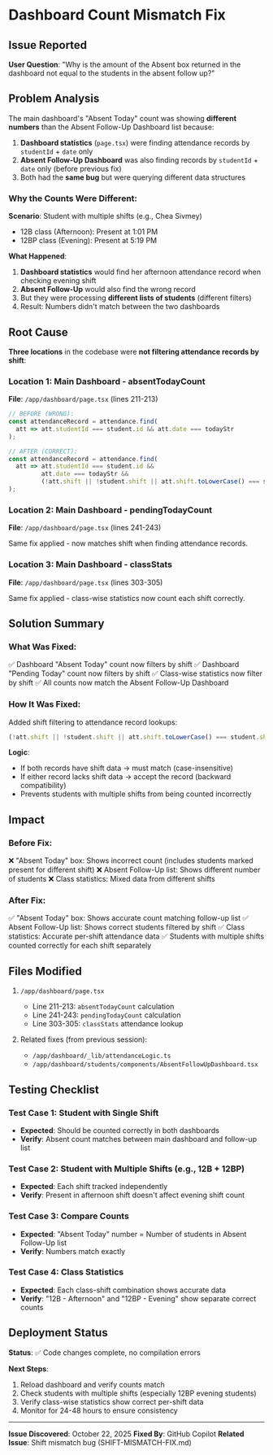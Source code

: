 # Dashboard Count Mismatch Fix

## Issue Reported
**User Question**: "Why is the amount of the Absent box returned in the dashboard not equal to the students in the absent follow up?"

## Problem Analysis

The main dashboard's "Absent Today" count was showing **different numbers** than the Absent Follow-Up Dashboard list because:

1. **Dashboard statistics** (`page.tsx`) were finding attendance records by `studentId` + `date` only
2. **Absent Follow-Up Dashboard** was also finding records by `studentId` + `date` only (before previous fix)
3. Both had the **same bug** but were querying different data structures

### Why the Counts Were Different:

**Scenario**: Student with multiple shifts (e.g., Chea Sivmey)
- 12B class (Afternoon): Present at 1:01 PM
- 12BP class (Evening): Present at 5:19 PM

**What Happened**:
1. **Dashboard statistics** would find her afternoon attendance record when checking evening shift
2. **Absent Follow-Up** would also find the wrong record
3. But they were processing **different lists of students** (different filters)
4. Result: Numbers didn't match between the two dashboards

## Root Cause

**Three locations** in the codebase were **not filtering attendance records by shift**:

### Location 1: Main Dashboard - absentTodayCount
**File**: `/app/dashboard/page.tsx` (lines 211-213)

```typescript
// BEFORE (WRONG):
const attendanceRecord = attendance.find(
  att => att.studentId === student.id && att.date === todayStr
);

// AFTER (CORRECT):
const attendanceRecord = attendance.find(
  att => att.studentId === student.id && 
         att.date === todayStr &&
         (!att.shift || !student.shift || att.shift.toLowerCase() === student.shift.toLowerCase())
);
```

### Location 2: Main Dashboard - pendingTodayCount
**File**: `/app/dashboard/page.tsx` (lines 241-243)

Same fix applied - now matches shift when finding attendance records.

### Location 3: Main Dashboard - classStats
**File**: `/app/dashboard/page.tsx` (lines 303-305)

Same fix applied - class-wise statistics now count each shift correctly.

## Solution Summary

### What Was Fixed:
✅ Dashboard "Absent Today" count now filters by shift
✅ Dashboard "Pending Today" count now filters by shift
✅ Class-wise statistics now filter by shift
✅ All counts now match the Absent Follow-Up Dashboard

### How It Was Fixed:
Added shift filtering to attendance record lookups:
```typescript
(!att.shift || !student.shift || att.shift.toLowerCase() === student.shift.toLowerCase())
```

**Logic**:
- If both records have shift data → must match (case-insensitive)
- If either record lacks shift data → accept the record (backward compatibility)
- Prevents students with multiple shifts from being counted incorrectly

## Impact

### Before Fix:
❌ "Absent Today" box: Shows incorrect count (includes students marked present for different shift)
❌ Absent Follow-Up list: Shows different number of students
❌ Class statistics: Mixed data from different shifts

### After Fix:
✅ "Absent Today" box: Shows accurate count matching follow-up list
✅ Absent Follow-Up list: Shows correct students filtered by shift
✅ Class statistics: Accurate per-shift attendance data
✅ Students with multiple shifts counted correctly for each shift separately

## Files Modified

1. `/app/dashboard/page.tsx`
   - Line 211-213: `absentTodayCount` calculation
   - Line 241-243: `pendingTodayCount` calculation
   - Line 303-305: `classStats` attendance lookup

2. Related fixes (from previous session):
   - `/app/dashboard/_lib/attendanceLogic.ts`
   - `/app/dashboard/students/components/AbsentFollowUpDashboard.tsx`

## Testing Checklist

### Test Case 1: Student with Single Shift
- **Expected**: Should be counted correctly in both dashboards
- **Verify**: Absent count matches between main dashboard and follow-up list

### Test Case 2: Student with Multiple Shifts (e.g., 12B + 12BP)
- **Expected**: Each shift tracked independently
- **Verify**: Present in afternoon shift doesn't affect evening shift count

### Test Case 3: Compare Counts
- **Expected**: "Absent Today" number = Number of students in Absent Follow-Up list
- **Verify**: Numbers match exactly

### Test Case 4: Class Statistics
- **Expected**: Each class-shift combination shows accurate data
- **Verify**: "12B - Afternoon" and "12BP - Evening" show separate correct counts

## Deployment Status

**Status**: ✅ Code changes complete, no compilation errors

**Next Steps**:
1. Reload dashboard and verify counts match
2. Check students with multiple shifts (especially 12BP evening students)
3. Verify class-wise statistics show correct per-shift data
4. Monitor for 24-48 hours to ensure consistency

---

**Issue Discovered**: October 22, 2025
**Fixed By**: GitHub Copilot
**Related Issue**: Shift mismatch bug (SHIFT-MISMATCH-FIX.md)
